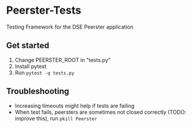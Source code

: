 # Peerster-Tests
Testing Framework for the DSE Peerster application

## Get started
1. Change PEERSTER_ROOT in "tests.py"
2. Install pytest
2. Run `pytest -q tests.py`

## Troubleshooting
* Increasing timeouts might help if tests are failing
* When test fails, peersters are sometimes not closed correctly (TODO: improve this), run `pkill Peerster`
